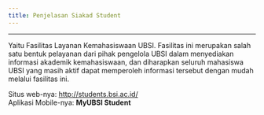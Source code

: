 ```yaml
---
title: Penjelasan Siakad Student
---
```


---

Yaitu Fasilitas Layanan Kemahasiswaan UBSI. Fasilitas ini merupakan salah satu bentuk pelayanan dari pihak pengelola UBSI dalam menyediakan informasi akademik kemahasiswaan, dan diharapkan seluruh mahasiswa UBSI yang masih aktif dapat memperoleh informasi tersebut dengan mudah melalui fasilitas ini.

Situs web-nya: <a href="http://students.bsi.ac.id/">http://students.bsi.ac.id/</a><br />
Aplikasi Mobile-nya: <b>MyUBSI Student</b>

